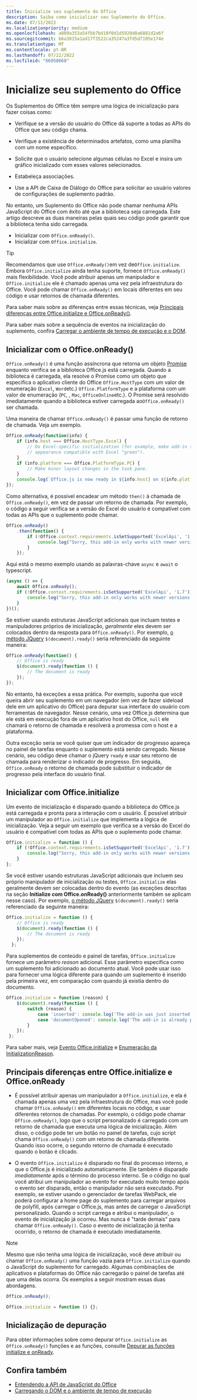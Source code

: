 ```yaml
---
title: Inicialize seu suplemento do Office
description: Saiba como inicializar seu Suplemento do Office.
ms.date: 07/11/2022
ms.localizationpriority: medium
ms.openlocfilehash: a809a353a54fbb7bd10f0d1d5920d8a6881d2a6f
ms.sourcegitcommit: b6a3815a1ad17f3522ca35247a3fd5d7105e174e
ms.translationtype: MT
ms.contentlocale: pt-BR
ms.lasthandoff: 07/22/2022
ms.locfileid: "66958668"
---
```

# <a name="initialize-your-office-add-in"></a>Inicialize seu suplemento do Office

Os Suplementos do Office têm sempre uma lógica de inicialização para fazer coisas como:

- Verifique se a versão do usuário do Office dá suporte a todas as APIs do Office que seu código chama.

- Verifique a existência de determinados artefatos, como uma planilha com um nome específico.

- Solicite que o usuário selecione algumas células no Excel e insira um gráfico inicializado com esses valores selecionados.

- Estabeleça associações.

- Use a API de Caixa de Diálogo do Office para solicitar ao usuário valores de configurações de suplemento padrão.

No entanto, um Suplemento do Office não pode chamar nenhuma APIs JavaScript do Office com êxito até que a biblioteca seja carregada. Este artigo descreve as duas maneiras pelas quais seu código pode garantir que a biblioteca tenha sido carregada.

- Inicializar com `Office.onReady()`.
- Inicializar com `Office.initialize`.

> [!TIP]
> Recomendamos que use `Office.onReady()`em vez de`Office.initialize`. Embora `Office.initialize` ainda tenha suporte, fornece `Office.onReady()` mais flexibilidade. Você pode atribuir apenas um manipulador e `Office.initialize` ele é chamado apenas uma vez pela infraestrutura do Office. Você pode chamar `Office.onReady()` em locais diferentes em seu código e usar retornos de chamada diferentes.
> 
> Para saber mais sobre as diferenças entre essas técnicas, veja [Principais diferenças entre Office.initialize e Office.onReady()](#major-differences-between-officeinitialize-and-officeonready).

Para saber mais sobre a sequência de eventos na inicialização do suplemento, confira [Carregar o ambiente de tempo de execução e o DOM](loading-the-dom-and-runtime-environment.md).

## <a name="initialize-with-officeonready"></a>Inicializar com o Office.onReady()

`Office.onReady()` é uma função assíncrona que retorna um objeto [Promise](https://developer.mozilla.org/docs/Web/JavaScript/Reference/Global_Objects/Promise) enquanto verifica se a biblioteca Office.js está carregada. Quando a biblioteca é carregada, ela resolve o Promise como um objeto que especifica o aplicativo cliente do Office `Office.HostType` com um valor de enumeração (`Excel`, `Word`etc.) `Office.PlatformType` e a plataforma com um valor de enumeração (`PC`, , `Mac`, `OfficeOnline`etc.). O Promise será resolvido imediatamente quando a biblioteca estiver carregada ao`Office.onReady()` ser chamada.

Uma maneira de chamar `Office.onReady()` é passar uma função de retorno de chamada. Veja um exemplo.

```js
Office.onReady(function(info) {
    if (info.host === Office.HostType.Excel) {
        // Do Excel-specific initialization (for example, make add-in task pane's
        // appearance compatible with Excel "green").
    }
    if (info.platform === Office.PlatformType.PC) {
        // Make minor layout changes in the task pane.
    }
    console.log(`Office.js is now ready in ${info.host} on ${info.platform}`);
});
```

Como alternativa, é possível encadear um método `then()` à chamada de `Office.onReady()`, em vez de passar um retorno de chamada. Por exemplo, o código a seguir verifica se a versão do Excel do usuário é compatível com todas as APIs que o suplemento pode chamar.

```js
Office.onReady()
    .then(function() {
        if (!Office.context.requirements.isSetSupported('ExcelApi', '1.7')) {
            console.log("Sorry, this add-in only works with newer versions of Excel.");
        }
    });
```

Aqui está o mesmo exemplo usando as palavras-chave `async` e `await` o typescript.

```typescript
(async () => {
    await Office.onReady();
    if (!Office.context.requirements.isSetSupported('ExcelApi', '1.7')) {
        console.log("Sorry, this add-in only works with newer versions of Excel.");
    }
})();
```

Se estiver usando estruturas JavaScript adicionais que incluam testes e manipuladores próprios de inicialização, *geralmente* eles devem ser colocados dentro da resposta para `Office.onReady()`. Por exemplo, [o método JQuery](https://jquery.com) `$(document).ready()` seria referenciado da seguinte maneira:

```js
Office.onReady(function() {
    // Office is ready
    $(document).ready(function () {
        // The document is ready
    });
});
```

No entanto, há exceções a essa prática. Por exemplo, suponha que você queira abrir seu suplemento em um navegador (em vez de fazer sideload dele em um aplicativo do Office) para depurar sua interface do usuário com ferramentas de navegador. Nesse cenário, uma vez Office.js determina que ele está em execução fora de um aplicativo host do Office, `null` ele chamará o retorno de chamada e resolverá a promessa com o host e a plataforma.

Outra exceção seria se você quiser que um indicador de progresso apareça no painel de tarefas enquanto o suplemento está sendo carregado. Nesse cenário, seu código deve chamar o jQuery `ready` e usar seu retorno de chamada para renderizar o indicador de progresso. Em seguida, `Office.onReady` o retorno de chamada pode substituir o indicador de progresso pela interface do usuário final.

## <a name="initialize-with-officeinitialize"></a>Inicializar com Office.initialize

Um evento de inicialização é disparado quando a biblioteca do Office.js está carregada e pronta para a interação com o usuário. É possível atribuir um manipulador ao `Office.initialize` que implementa a lógica de inicialização. Veja a seguir um exemplo que verifica se a versão do Excel do usuário é compatível com todas as APIs que o suplemento pode chamar.

```js
Office.initialize = function () {
    if (!Office.context.requirements.isSetSupported('ExcelApi', '1.7')) {
        console.log("Sorry, this add-in only works with newer versions of Excel.");
    }
};
```

Se você estiver usando estruturas JavaScript adicionais que incluem seu próprio manipulador de inicialização ou testes, `Office.initialize` elas geralmente devem ser colocadas dentro do evento (as exceções descritas na seção **Initialize com Office.onReady()** anteriormente também se aplicam nesse caso). Por exemplo, [o método JQuery](https://jquery.com) `$(document).ready()` seria referenciado da seguinte maneira:

```js
Office.initialize = function () {
    // Office is ready
    $(document).ready(function () {
        // The document is ready
    });
  };
```

Para suplementos de conteúdo e painel de tarefas, `Office.initialize` fornece um parâmetro _reason_ adicional. Esse parâmetro especifica como um suplemento foi adicionado ao documento atual. Você pode usar isso para fornecer uma lógica diferente para quando um suplemento é inserido pela primeira vez, em comparação com quando já existia dentro do documento.

```js
Office.initialize = function (reason) {
    $(document).ready(function () {
        switch (reason) {
            case 'inserted': console.log('The add-in was just inserted.');
            case 'documentOpened': console.log('The add-in is already part of the document.');
        }
    });
 };
```

Para saber mais, veja [Evento Office.initialize](/javascript/api/office) e [Enumeração da InitializationReason](/javascript/api/office/office.initializationreason).

## <a name="major-differences-between-officeinitialize-and-officeonready"></a>Principais diferenças entre Office.initialize e Office.onReady

- É possível atribuir apenas um manipulador a `Office.initialize`, e ela é chamada apenas uma vez pela infraestrutura do Office, mas você pode chamar `Office.onReady()` em diferentes locais no código, e usar diferentes retornos de chamadas. Por exemplo, o código pode chamar `Office.onReady()`, logo que o script personalizado é carregado com um retorno de chamada que executa uma lógica de inicialização. Além disso, o código pode ter um botão no painel de tarefas, cujo script chama `Office.onReady()` com um retorno de chamada diferente. Quando isso ocorre, o segundo retorno de chamada é executado quando o botão é clicado.

- O evento `Office.initialize` é disparado no final do processo interno, e que o Office.js é inicializado automaticamente. Ele também é disparado *imediatamente* após o término do processo interno. Se o código no qual você atribui um manipulador ao evento for executado muito tempo após o evento ser disparado, então o manipulador não será executado. Por exemplo, se estiver usando o gerenciador de tarefas WebPack, ele poderá configurar a home page do suplemento para carregar arquivos de polyfill, após carregar o Office.js, mas antes de carregar o JavaScript personalizado. Quando o script carrega e atribui o manipulador, o evento de inicialização já ocorreu. Mas nunca é "tarde demais" para chamar `Office.onReady()`. Caso o evento de inicialização já tenha ocorrido, o retorno de chamada é executado imediatamente.

> [!NOTE]
> Mesmo que não tenha uma lógica de inicialização, você deve atribuir ou chamar `Office.onReady()` uma função vazia para `Office.initialize` quando o JavaScript do suplemento for carregado. Algumas combinações de aplicativos e plataformas do Office não carregarão o painel de tarefas até que uma delas ocorra. Os exemplos a seguir mostram essas duas abordagens.
>
>```js
>Office.onReady();
>```
>
>
>```js
>Office.initialize = function () {};
>```

## <a name="debug-initialization"></a>Inicialização de depuração

Para obter informações sobre como depurar `Office.initialize` as `Office.onReady()` funções e as funções, consulte [Depurar as funções initialize e onReady](../testing/debug-initialize-onready.md).

## <a name="see-also"></a>Confira também

- [Entendendo a API de JavaScript do Office](understanding-the-javascript-api-for-office.md)
- [Carregando o DOM e o ambiente de tempo de execução](loading-the-dom-and-runtime-environment.md)